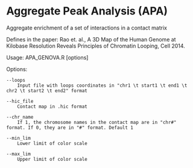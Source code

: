 Aggregate Peak Analysis (APA)
=============================

Aggregate enrichment of a set of interactions in a contact matrix

Defines in the paper:
Rao et. al., A 3D Map of the Human Genome at Kilobase Resolution Reveals Principles of Chromatin Looping, Cell 2014.

Usage: APA_GENOVA.R [options]

Options:

	--loops
		Input file with loops coordinates in "chr1 \t start1 \t end1 \t chr2 \t start2 \t end2" format

	--hic_file
		Contact map in .hic format

	--chr_name
		If 1, the chromosome names in the contact map are in "chr#" format. If 0, they are in "#" format. Default 1

	--min_lim
		Lower limit of color scale

	--max_lim
		Upper limit of color scale
	